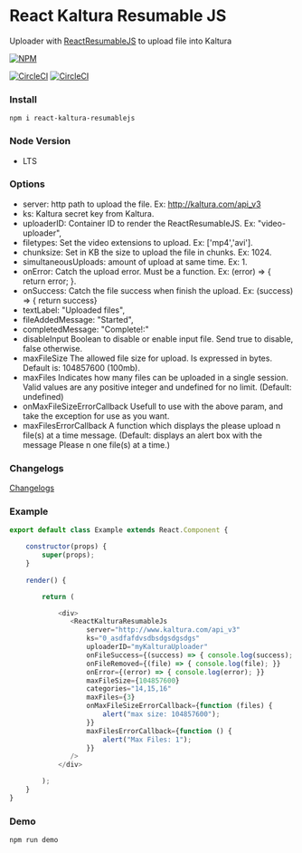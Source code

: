 # React Kaltura Resumable JS

Uploader with [ReactResumableJS](https://www.npmjs.com/package/react-resumable-js) to upload file into Kaltura

[![NPM](https://nodei.co/npm/react-kaltura-resumablejs.png?downloads=true&downloadRank=true&stars=true)](https://nodei.co/npm/react-kaltura-resumablejs/)

[![CircleCI](https://circleci.com/gh/Artear/ReactKalturaResumableJS.svg)](https://circleci.com/gh/Artear/ReactKalturaResumableJS) [![CircleCI](https://circleci.com/gh/Artear/ReactKalturaResumableJS.svg?style=shield)](https://circleci.com/gh/Artear/ReactKalturaResumableJS)

### Install
`npm i react-kaltura-resumablejs`

### Node Version
- LTS

### Options

- server: http path to upload the file. Ex: http://kaltura.com/api_v3
- ks: Kaltura secret key from Kaltura.
- uploaderID: Container ID to render the ReactResumableJS. Ex: "video-uploader",
- filetypes: Set the  video extensions to upload. Ex: ['mp4','avi'].
- chunksize: Set in KB the size to upload the file in chunks. Ex: 1024.
- simultaneousUploads: amount of upload at same time. Ex: 1.
- onError: Catch the upload error. Must be a function. Ex: (error) => { return error; }.
- onSuccess: Catch the file success when finish the upload. Ex: (success) => { return success}
- textLabel: "Uploaded files",
- fileAddedMessage: "Started",
- completedMessage: "Complete!:"
- disableInput Boolean to disable or enable input file. Send true to disable, false otherwise.
- maxFileSize The allowed file size for upload. Is expressed in bytes. Default is: 104857600 (100mb).
- maxFiles Indicates how many files can be uploaded in a single session. Valid values are any positive integer and undefined for no limit. (Default: undefined)
- onMaxFileSizeErrorCallback Usefull to use with the above param, and take the exception for use as you want.
- maxFilesErrorCallback A function which displays the please upload n file(s) at a time message. (Default: displays an alert box with the message Please n one file(s) at a time.)

### Changelogs
[Changelogs](changelog.md)

### Example

```javascript
export default class Example extends React.Component {

    constructor(props) {
        super(props);
    }
    
    render() {

        return (

            <div>
               <ReactKalturaResumableJs
                   server="http://www.kaltura.com/api_v3"
                   ks="0_asdfafdvsdbsdgsdgsdgs"
                   uploaderID="myKalturaUploader"
                   onFileSuccess={(success) => { console.log(success); }}
                   onFileRemoved={(file) => { console.log(file); }}
                   onError={(error) => { console.log(error); }}
                   maxFileSize={104857600}
                   categories="14,15,16"
                   maxFiles={3}
                   onMaxFileSizeErrorCallback={function (files) {
                       alert("max size: 104857600");
                   }}
                   maxFilesErrorCallback={function () {
                       alert("Max Files: 1");
                   }}
               />
            </div>

        );
    }
}
```

### Demo

`npm run demo`